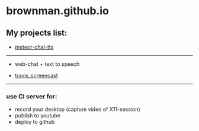 brownman.github.io
==================

My projects list:
----

- [meteor-chat-tts](https://github.com/brownman/meteor-chat-tts) 
-----
- web-chat + text to speech 
 

- [travis_screencast](https://github.com/brownman/travis_screencast)
--------
### use CI server for:
- record your desktop (capture video of X11-session)
- publish to youtube 
- deploy to github

